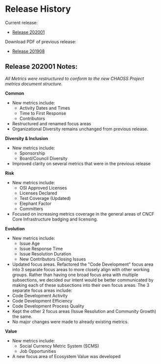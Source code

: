 # Release History

Current release:
- [Release 202001](https://chaoss.github.io/website/release/202001/CHAOSS-Metrics-Release-202001.pdf)

Download PDF of previous release:
- [Release 201908](https://chaoss.github.io/website/release/201908/CHAOSS-Metrics-Release-201908.pdf)

## Release 202001 Notes:

*All Metrics were restructured to conform to the new CHAOSS Project metrics document structure.*

**Common**
* New metrics include:
  * Activity Dates and Times
  * Time to First Response
  *	Contributors
* Restructured and renamed focus areas
* Organizational Diversity remains unchanged from previous release.

**Diversity & Inclusion**
* New metrics include:
  * Sponsorship
  * Board/Council Diversity
* Improved clarity on several metrics that were in the previous release

**Risk**
* New metrics include:
  * OSI Approved Licenses
  *	Licenses Declared
  *	Test Coverage (Updated)
  *	Elephant Factor
  *	Committers
* Focused on increasing metrics coverage in the general areas of CNCF Core Infrastructure badging and licensing.

**Evolution**
* New metrics include:
  * Issue Age
  *	Issue Response Time
  *	Issue Resolution Duration
  *	New Contributors Closing Issues
*	Updated focus areas. Refactored the "Code Development" focus area into 3 separate focus areas to more closely align with other working groups. Rather than having one broad focus area with multiple subsections, we decided our intent would be better communicated by making each of these subsections into their own focus areas. The 3 separate focus areas include:
  * Code Development Activity
  * Code Development Efficiency
  * Code Development Process Quality
* Kept the other 2 focus areas (Issue Resolution and Community Growth) the same.
* No major changes were made to already existing metrics.

**Value**
* New metrics include:
  * Social Currency Metric System (SCMS)
  * Job Opportunities
* A new focus area of Ecosystem Value was developed

